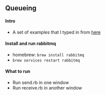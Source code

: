 ## Queueing

#### Intro
* A set of examples that I typed in from [here](https://www.rabbitmq.com/getstarted.html)

#### Install and run rabbitmq
* homebrew: `brew install rabbitmq`
* `brew services restart rabbitmq`

#### What to run
* Run send.rb in one window
* Run receive.rb in another window
